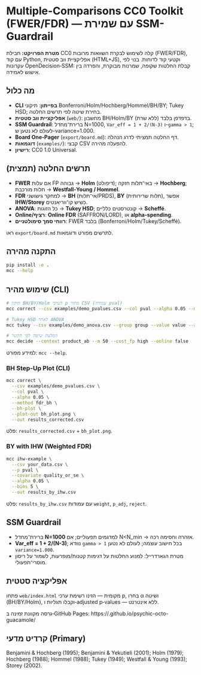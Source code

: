 # Multiple-Comparisons CC0 Toolkit (FWER/FDR) — עם שמירת SSM-Guardrail

**מטרת הפרויקט:** חבילת CC0 קלה לשימוש לבקרת השוואות מרובות (FWER/FDR), עם קוד Python, אפליקציית ווב סטטית (HTML+JS), 
וקטעי קוד לדוחות. בנוי לפי עקרונות OpenDecision‑SSM: קבלת החלטות שקופה, שמרנות מבוקרת, והפרדה בין אישוש לאמידה.

## מה כלול
- **CLI בפייתון**: תיקוני Bonferroni/Holm/Hochberg/Hommel/BH/BY; Tukey HSD; בחירת שיטה לפי תרשים החלטה.
- **אפליקציית ווב סטטית** (`web/`): מחשבון BH/Holm/BY בדפדפן בלבד (ללא שרת).
- **SSM Guardrail**: ברירת־מחדל N=1000, `Var_eff = 1 + 2/(N-3)` ו-`gamma > 1`; לעולם לא נטען ש-variance=1.000.
- **Board One‑Pager** (`export/board.md`): דף החלטה תמציתי לדרג הנהלה.
- **דוגמאות** (`examples/`): קבצי CSV להפעלה מהירה.
- **רישיון**: CC0 1.0 Universal.

## תרשים החלטה (תמצית)
- **FWER** אם עלות FP גבוהה → **Holm** (דיפולט); באי־תלות חזקה → **Hochberg**; תלות מורכבת → **Westfall‑Young / Hommel**.
- **FDR** למחקר גישושני → **BH** (אי־תלות/PRDS), **BY** (תלות שרירותית), אפשר **IHW/Storey** כשיש קו־ווריאנטים.
- **ANOVA**: כל הזוגות → **Tukey HSD**; קונטרסטים כלליים → **Scheffé**.
- **Online/רציף**: **Online FDR** (SAFFRON/LORD), או **alpha‑spending**.
- **רווחי סמך סימולטניים**: FWER בלבד (Bonferroni/Holm/Tukey/Scheffé).

ראו `export/board.md` לתרשים מפורט ודוגמאות.

## התקנה מהירה
```bash
pip install -e .
mcc --help
```

## שימוש מהיר (CLI)
```bash
# תיקון BH/BY/Holm לערכי p מתוך CSV (עמודה pval)
mcc correct --csv examples/demo_pvalues.csv --col pval --alpha 0.05 --method fdr_bh --out results_bh.csv

# Tukey HSD לאחר ANOVA
mcc tukey --csv examples/demo_anova.csv --group group --value value --alpha 0.05

# המלצת שיטה לפי הקשר
mcc decide --context product_ab --m 50 --cost_fp high --online false
```
למידע מפורט: `mcc --help`.

### BH Step-Up Plot (CLI)

```bash
mcc correct \
  --csv examples/demo_pvalues.csv \
  --col pval \
  --alpha 0.05 \
  --method fdr_bh \
  --bh-plot \
  --plot-out bh_plot.png \
  --out results_corrected.csv
```

פלט: `results_corrected.csv` + `bh_plot.png`.

### BY with IHW (Weighted FDR)

```bash
mcc ihw-example \
  --csv your_data.csv \
  --p pval \
  --covariate quality_or_se \
  --alpha 0.05 \
  --bins 5 \
  --out results_by_ihw.csv
```

פלט: `results_by_ihw.csv` עם עמודות `weight`, `p_adj`, `reject`.

## SSM Guardrail
- ברירת־מחדל **N=1000** למדגמים תפעוליים; אם N<N_min → אזהרה וחסימה רכה.
- **Var_eff = 1 + 2/(N-3)**; נוודא `gamma > 1` בכל חישוב עוצמה; לעולם לא נטען `variance=1.000`.
- מטרת הגארדרייל: למנוע החלטות על דגימות קטנות/מופרעות, לשמור על ריסון מוסרי־תפעולי.

## אפליקציה סטטית
פתחו `web/index.html` מקומית — הזינו רשימת ערכי p, בחרו α ושיטה (BH/BY/Holm), וקבלו תגליות ו‑adjusted p‑values — ללא אינטרנט.

גרסה מקוונת זמינה ב‑GitHub Pages: https://<user>.github.io/psychic-octo-guacamole/

## קרדיט מדעי (Primary)
Benjamini & Hochberg (1995); Benjamini & Yekutieli (2001); Holm (1979); Hochberg (1988); Hommel (1988); Tukey (1949); Westfall & Young (1993); Storey (2002).

